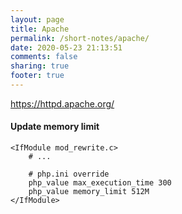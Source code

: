 ```yaml
---
layout: page
title: Apache
permalink: /short-notes/apache/
date: 2020-05-23 21:13:51
comments: false
sharing: true
footer: true
---
```


https://httpd.apache.org/

#### Update memory limit

```
<IfModule mod_rewrite.c>
    # ...

    # php.ini override
    php_value max_execution_time 300
    php_value memory_limit 512M
</IfModule>
```
